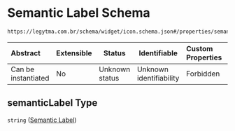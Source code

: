 # Semantic Label Schema

```txt
https://legytma.com.br/schema/widget/icon.schema.json#/properties/semanticLabel
```




| Abstract            | Extensible | Status         | Identifiable            | Custom Properties | Additional Properties | Access Restrictions | Defined In                                                                     |
| :------------------ | ---------- | -------------- | ----------------------- | :---------------- | --------------------- | ------------------- | ------------------------------------------------------------------------------ |
| Can be instantiated | No         | Unknown status | Unknown identifiability | Forbidden         | Allowed               | none                | [icon.schema.json\*](../schema/widget/icon.schema.json) |

## semanticLabel Type

`string` ([Semantic Label](icon-properties-semantic-label.md))
